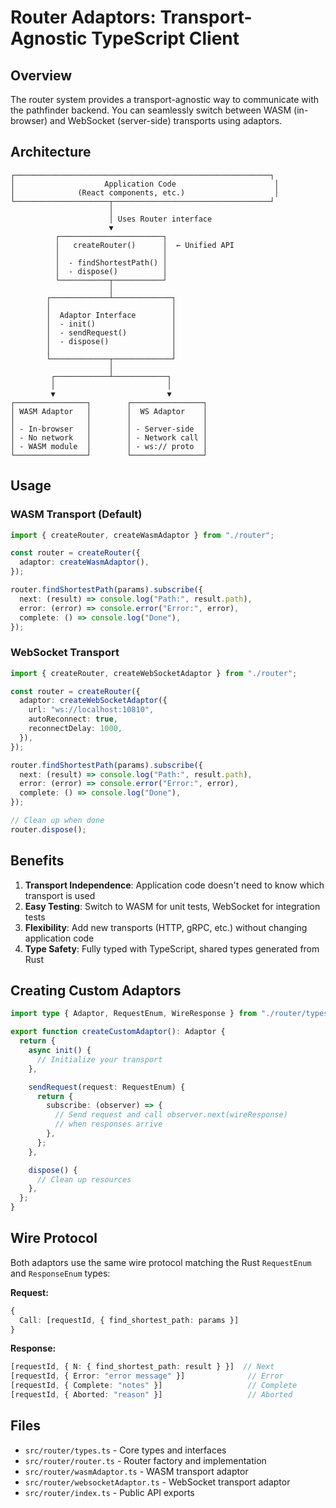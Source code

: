 # Router Adaptors: Transport-Agnostic TypeScript Client

## Overview

The router system provides a transport-agnostic way to communicate with the pathfinder backend. You can seamlessly switch between WASM (in-browser) and WebSocket (server-side) transports using adaptors.

## Architecture

```
┌─────────────────────────────────────────────────────────┐
│                    Application Code                      │
│              (React components, etc.)                    │
└─────────────────────┬───────────────────────────────────┘
                      │
                      │ Uses Router interface
                      ▼
          ┌───────────────────────┐
          │   createRouter()      │  ← Unified API
          │                       │
          │  - findShortestPath() │
          │  - dispose()          │
          └───────────┬───────────┘
                      │
        ┌─────────────┴─────────────┐
        │                           │
        │  Adaptor Interface        │
        │  - init()                 │
        │  - sendRequest()          │
        │  - dispose()              │
        │                           │
        └─────────────┬─────────────┘
                      │
         ┌────────────┴────────────┐
         │                         │
         ▼                         ▼
┌────────────────┐        ┌────────────────┐
│ WASM Adaptor   │        │  WS Adaptor    │
│                │        │                │
│ - In-browser   │        │ - Server-side  │
│ - No network   │        │ - Network call │
│ - WASM module  │        │ - ws:// proto  │
└────────────────┘        └────────────────┘
```

## Usage

### WASM Transport (Default)

```typescript
import { createRouter, createWasmAdaptor } from "./router";

const router = createRouter({
  adaptor: createWasmAdaptor(),
});

router.findShortestPath(params).subscribe({
  next: (result) => console.log("Path:", result.path),
  error: (error) => console.error("Error:", error),
  complete: () => console.log("Done"),
});
```

### WebSocket Transport

```typescript
import { createRouter, createWebSocketAdaptor } from "./router";

const router = createRouter({
  adaptor: createWebSocketAdaptor({
    url: "ws://localhost:10810",
    autoReconnect: true,
    reconnectDelay: 1000,
  }),
});

router.findShortestPath(params).subscribe({
  next: (result) => console.log("Path:", result.path),
  error: (error) => console.error("Error:", error),
  complete: () => console.log("Done"),
});

// Clean up when done
router.dispose();
```

## Benefits

1. **Transport Independence**: Application code doesn't need to know which transport is used
2. **Easy Testing**: Switch to WASM for unit tests, WebSocket for integration tests
3. **Flexibility**: Add new transports (HTTP, gRPC, etc.) without changing application code
4. **Type Safety**: Fully typed with TypeScript, shared types generated from Rust

## Creating Custom Adaptors

```typescript
import type { Adaptor, RequestEnum, WireResponse } from "./router/types";

export function createCustomAdaptor(): Adaptor {
  return {
    async init() {
      // Initialize your transport
    },

    sendRequest(request: RequestEnum) {
      return {
        subscribe: (observer) => {
          // Send request and call observer.next(wireResponse)
          // when responses arrive
        },
      };
    },

    dispose() {
      // Clean up resources
    },
  };
}
```

## Wire Protocol

Both adaptors use the same wire protocol matching the Rust `RequestEnum` and `ResponseEnum` types:

**Request:**
```typescript
{
  Call: [requestId, { find_shortest_path: params }]
}
```

**Response:**
```typescript
[requestId, { N: { find_shortest_path: result } }]  // Next
[requestId, { Error: "error message" }]              // Error
[requestId, { Complete: "notes" }]                   // Complete
[requestId, { Aborted: "reason" }]                   // Aborted
```

## Files

- `src/router/types.ts` - Core types and interfaces
- `src/router/router.ts` - Router factory and implementation
- `src/router/wasmAdaptor.ts` - WASM transport adaptor
- `src/router/websocketAdaptor.ts` - WebSocket transport adaptor
- `src/router/index.ts` - Public API exports
